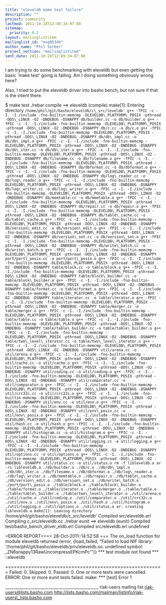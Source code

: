 ```yaml
---
title: "eleveldb make test failure"
description: ""
project: community
lastmod: 2011-10-28T12:09:34-07:00
sitemap:
  priority: 0.2
layout: mailinglistitem
mailinglist_id: "msg05349"
author_name: "Phil Sorber"
project_section: "mailinglistitem"
sent_date: 2011-10-28T12:09:34-07:00
---
```



I am trying to do some benchmarking with eleveldb but even getting the
basic 'make test' going is failing. Am I doing something obviously
wrong here?

Also, I tried to put the eleveldb driver into basho bench, but not
sure if that is the intent there.

$ make test
./rebar compile
==> eleveldb (compile)
make[1]: Entering directory `/home/phil/git/basho/eleveldb/c\_src/leveldb'
g++ -fPIC -c -I. -I./include -fno-builtin-memcmp
-DLEVELDB\_PLATFORM\_POSIX -pthread -DOS\_LINUX -O2 -DNDEBUG
-DSNAPPY db/builder.cc -o db/builder.o
g++ -fPIC -c -I. -I./include -fno-builtin-memcmp
-DLEVELDB\_PLATFORM\_POSIX -pthread -DOS\_LINUX -O2 -DNDEBUG
-DSNAPPY db/c.cc -o db/c.o
g++ -fPIC -c -I. -I./include -fno-builtin-memcmp
-DLEVELDB\_PLATFORM\_POSIX -pthread -DOS\_LINUX -O2 -DNDEBUG
-DSNAPPY db/db\_impl.cc -o db/db\_impl.o
g++ -fPIC -c -I. -I./include -fno-builtin-memcmp
-DLEVELDB\_PLATFORM\_POSIX -pthread -DOS\_LINUX -O2 -DNDEBUG
-DSNAPPY db/db\_iter.cc -o db/db\_iter.o
g++ -fPIC -c -I. -I./include -fno-builtin-memcmp
-DLEVELDB\_PLATFORM\_POSIX -pthread -DOS\_LINUX -O2 -DNDEBUG
-DSNAPPY db/filename.cc -o db/filename.o
g++ -fPIC -c -I. -I./include -fno-builtin-memcmp
-DLEVELDB\_PLATFORM\_POSIX -pthread -DOS\_LINUX -O2 -DNDEBUG
-DSNAPPY db/dbformat.cc -o db/dbformat.o
g++ -fPIC -c -I. -I./include -fno-builtin-memcmp
-DLEVELDB\_PLATFORM\_POSIX -pthread -DOS\_LINUX -O2 -DNDEBUG
-DSNAPPY db/log\_reader.cc -o db/log\_reader.o
g++ -fPIC -c -I. -I./include -fno-builtin-memcmp
-DLEVELDB\_PLATFORM\_POSIX -pthread -DOS\_LINUX -O2 -DNDEBUG
-DSNAPPY db/log\_writer.cc -o db/log\_writer.o
g++ -fPIC -c -I. -I./include -fno-builtin-memcmp
-DLEVELDB\_PLATFORM\_POSIX -pthread -DOS\_LINUX -O2 -DNDEBUG
-DSNAPPY db/memtable.cc -o db/memtable.o
g++ -fPIC -c -I. -I./include -fno-builtin-memcmp
-DLEVELDB\_PLATFORM\_POSIX -pthread -DOS\_LINUX -O2 -DNDEBUG
-DSNAPPY db/repair.cc -o db/repair.o
g++ -fPIC -c -I. -I./include -fno-builtin-memcmp
-DLEVELDB\_PLATFORM\_POSIX -pthread -DOS\_LINUX -O2 -DNDEBUG
-DSNAPPY db/table\_cache.cc -o db/table\_cache.o
g++ -fPIC -c -I. -I./include -fno-builtin-memcmp
-DLEVELDB\_PLATFORM\_POSIX -pthread -DOS\_LINUX -O2 -DNDEBUG
-DSNAPPY db/version\_edit.cc -o db/version\_edit.o
g++ -fPIC -c -I. -I./include -fno-builtin-memcmp
-DLEVELDB\_PLATFORM\_POSIX -pthread -DOS\_LINUX -O2 -DNDEBUG
-DSNAPPY db/version\_set.cc -o db/version\_set.o
g++ -fPIC -c -I. -I./include -fno-builtin-memcmp
-DLEVELDB\_PLATFORM\_POSIX -pthread -DOS\_LINUX -O2 -DNDEBUG
-DSNAPPY db/write\_batch.cc -o db/write\_batch.o
g++ -fPIC -c -I. -I./include -fno-builtin-memcmp
-DLEVELDB\_PLATFORM\_POSIX -pthread -DOS\_LINUX -O2 -DNDEBUG
-DSNAPPY port/port\_posix.cc -o port/port\_posix.o
g++ -fPIC -c -I. -I./include -fno-builtin-memcmp
-DLEVELDB\_PLATFORM\_POSIX -pthread -DOS\_LINUX -O2 -DNDEBUG
-DSNAPPY table/block.cc -o table/block.o
g++ -fPIC -c -I. -I./include -fno-builtin-memcmp
-DLEVELDB\_PLATFORM\_POSIX -pthread -DOS\_LINUX -O2 -DNDEBUG
-DSNAPPY table/block\_builder.cc -o table/block\_builder.o
g++ -fPIC -c -I. -I./include -fno-builtin-memcmp
-DLEVELDB\_PLATFORM\_POSIX -pthread -DOS\_LINUX -O2 -DNDEBUG
-DSNAPPY table/format.cc -o table/format.o
g++ -fPIC -c -I. -I./include -fno-builtin-memcmp
-DLEVELDB\_PLATFORM\_POSIX -pthread -DOS\_LINUX -O2 -DNDEBUG
-DSNAPPY table/iterator.cc -o table/iterator.o
g++ -fPIC -c -I. -I./include -fno-builtin-memcmp
-DLEVELDB\_PLATFORM\_POSIX -pthread -DOS\_LINUX -O2 -DNDEBUG
-DSNAPPY table/merger.cc -o table/merger.o
g++ -fPIC -c -I. -I./include -fno-builtin-memcmp
-DLEVELDB\_PLATFORM\_POSIX -pthread -DOS\_LINUX -O2 -DNDEBUG
-DSNAPPY table/table.cc -o table/table.o
g++ -fPIC -c -I. -I./include -fno-builtin-memcmp
-DLEVELDB\_PLATFORM\_POSIX -pthread -DOS\_LINUX -O2 -DNDEBUG
-DSNAPPY table/table\_builder.cc -o table/table\_builder.o
g++ -fPIC -c -I. -I./include -fno-builtin-memcmp
-DLEVELDB\_PLATFORM\_POSIX -pthread -DOS\_LINUX -O2 -DNDEBUG
-DSNAPPY table/two\_level\_iterator.cc -o table/two\_level\_iterator.o
g++ -fPIC -c -I. -I./include -fno-builtin-memcmp
-DLEVELDB\_PLATFORM\_POSIX -pthread -DOS\_LINUX -O2 -DNDEBUG
-DSNAPPY util/arena.cc -o util/arena.o
g++ -fPIC -c -I. -I./include -fno-builtin-memcmp
-DLEVELDB\_PLATFORM\_POSIX -pthread -DOS\_LINUX -O2 -DNDEBUG
-DSNAPPY util/cache.cc -o util/cache.o
g++ -fPIC -c -I. -I./include -fno-builtin-memcmp
-DLEVELDB\_PLATFORM\_POSIX -pthread -DOS\_LINUX -O2 -DNDEBUG
-DSNAPPY util/coding.cc -o util/coding.o
g++ -fPIC -c -I. -I./include -fno-builtin-memcmp
-DLEVELDB\_PLATFORM\_POSIX -pthread -DOS\_LINUX -O2 -DNDEBUG
-DSNAPPY util/comparator.cc -o util/comparator.o
g++ -fPIC -c -I. -I./include -fno-builtin-memcmp
-DLEVELDB\_PLATFORM\_POSIX -pthread -DOS\_LINUX -O2 -DNDEBUG
-DSNAPPY util/crc32c.cc -o util/crc32c.o
g++ -fPIC -c -I. -I./include -fno-builtin-memcmp
-DLEVELDB\_PLATFORM\_POSIX -pthread -DOS\_LINUX -O2 -DNDEBUG
-DSNAPPY util/env.cc -o util/env.o
g++ -fPIC -c -I. -I./include -fno-builtin-memcmp
-DLEVELDB\_PLATFORM\_POSIX -pthread -DOS\_LINUX -O2 -DNDEBUG
-DSNAPPY util/env\_posix.cc -o util/env\_posix.o
g++ -fPIC -c -I. -I./include -fno-builtin-memcmp
-DLEVELDB\_PLATFORM\_POSIX -pthread -DOS\_LINUX -O2 -DNDEBUG
-DSNAPPY util/hash.cc -o util/hash.o
g++ -fPIC -c -I. -I./include -fno-builtin-memcmp
-DLEVELDB\_PLATFORM\_POSIX -pthread -DOS\_LINUX -O2 -DNDEBUG
-DSNAPPY util/histogram.cc -o util/histogram.o
g++ -fPIC -c -I. -I./include -fno-builtin-memcmp
-DLEVELDB\_PLATFORM\_POSIX -pthread -DOS\_LINUX -O2 -DNDEBUG
-DSNAPPY util/logging.cc -o util/logging.o
g++ -fPIC -c -I. -I./include -fno-builtin-memcmp
-DLEVELDB\_PLATFORM\_POSIX -pthread -DOS\_LINUX -O2 -DNDEBUG
-DSNAPPY util/options.cc -o util/options.o
g++ -fPIC -c -I. -I./include -fno-builtin-memcmp
-DLEVELDB\_PLATFORM\_POSIX -pthread -DOS\_LINUX -O2 -DNDEBUG
-DSNAPPY util/status.cc -o util/status.o
rm -f libleveldb.a
ar -rs libleveldb.a ./db/builder.o ./db/c.o ./db/db\_impl.o
./db/db\_iter.o ./db/filename.o ./db/dbformat.o ./db/log\_reader.o
./db/log\_writer.o ./db/memtable.o ./db/repair.o ./db/table\_cache.o
./db/version\_edit.o ./db/version\_set.o ./db/write\_batch.o
./port/port\_posix.o ./table/block.o ./table/block\_builder.o
./table/format.o ./table/iterator.o ./table/merger.o ./table/table.o
./table/table\_builder.o ./table/two\_level\_iterator.o ./util/arena.o
./util/cache.o ./util/coding.o ./util/comparator.o ./util/crc32c.o
./util/env.o ./util/env\_posix.o ./util/hash.o ./util/histogram.o
./util/logging.o ./util/options.o ./util/status.o
ar: creating libleveldb.a
make[1]: Leaving directory `/home/phil/git/basho/eleveldb/c\_src/leveldb'
Compiled src/eleveldb.erl
Compiling c\_src/eleveldb.cc
./rebar eunit
==> eleveldb (eunit)
Compiled test/basho\_bench\_driver\_eldb.erl
Compiled src/eleveldb.erl
undefined

=ERROR REPORT==== 28-Oct-2011::14:52:58 ===
The on\_load function for module eleveldb returned {error,
 {load\_failed,
 "Failed to load
NIF library: '/home/phil/git/basho/eleveldb/priv/eleveldb.so:
undefined symbol: \_ZN6snappy13RawUncompressEPKcmPc'"}}
\*\*\* test module not found \*\*\*
::eleveldb

=======================================================
 Failed: 0. Skipped: 0. Passed: 0.
One or more tests were cancelled.
ERROR: One or more eunit tests failed.
make: \*\*\* [test] Error 1

\_\_\_\_\_\_\_\_\_\_\_\_\_\_\_\_\_\_\_\_\_\_\_\_\_\_\_\_\_\_\_\_\_\_\_\_\_\_\_\_\_\_\_\_\_\_\_
riak-users mailing list
riak-users@lists.basho.com
http://lists.basho.com/mailman/listinfo/riak-users\_lists.basho.com

